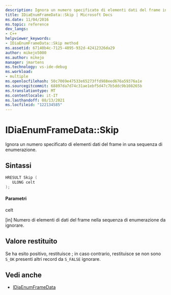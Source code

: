 ```yaml
---
description: Ignora un numero specificato di elementi dati del frame in una sequenza di enumerazione.
title: IDiaEnumFrameData::Skip | Microsoft Docs
ms.date: 11/04/2016
ms.topic: reference
dev_langs:
- C++
helpviewer_keywords:
- IDiaEnumFrameData::Skip method
ms.assetid: 67140b4c-7125-4895-932d-42412326da29
author: mikejo5000
ms.author: mikejo
manager: jmartens
ms.technology: vs-ide-debug
ms.workload:
- multiple
ms.openlocfilehash: 50c7069e47533e65273ffd988eed676a59376a1e
ms.sourcegitcommit: 68897da7d74c31ae1ebf5d47c7b5ddc9b108265b
ms.translationtype: MT
ms.contentlocale: it-IT
ms.lasthandoff: 08/13/2021
ms.locfileid: "122134585"
---
```

# <a name="idiaenumframedataskip"></a>IDiaEnumFrameData::Skip
Ignora un numero specificato di elementi dati del frame in una sequenza di enumerazione.

## <a name="syntax"></a>Sintassi

```C++
HRESULT Skip ( 
   ULONG celt
);
```

#### <a name="parameters"></a>Parametri
 celt

[in] Numero di elementi di dati del frame nella sequenza di enumerazione da ignorare.

## <a name="return-value"></a>Valore restituito
 Se ha esito positivo, restituisce ; in caso contrario, restituisce se non sono `S_OK` presenti altri record da `S_FALSE` ignorare.

## <a name="see-also"></a>Vedi anche
- [IDiaEnumFrameData](../../debugger/debug-interface-access/idiaenumframedata.md)
